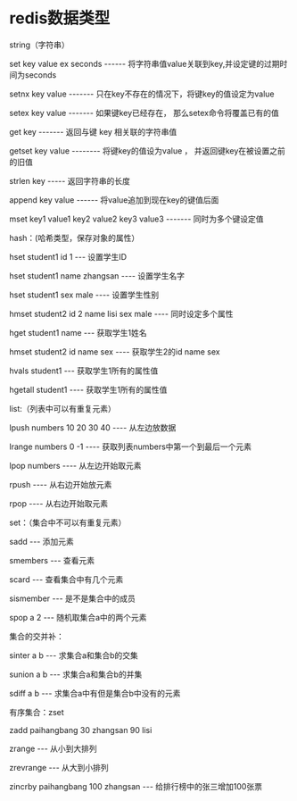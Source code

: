 # redis数据类型

string（字符串）

set key value ex seconds ------ 将字符串值value关联到key,并设定键的过期时间为seconds

setnx key value ------- 只在key不存在的情况下，将键key的值设定为value

setex key value ------- 如果键key已经存在， 那么setex命令将覆盖已有的值

get key ------- 返回与键 key 相关联的字符串值

getset key value -------- 将键key的值设为value ， 并返回键key在被设置之前的旧值

strlen key ----- 返回字符串的长度

append key value ------ 将value追加到现在key的键值后面

mset key1 value1 key2 value2 key3 value3 ------- 同时为多个键设定值



hash：(哈希类型，保存对象的属性）

hset student1 id 1 --- 设置学生ID

hset student1 name zhangsan ---- 设置学生名字

hset student1 sex male ---- 设置学生性别

hmset student2 id 2 name lisi sex male ---- 同时设定多个属性

hget student1 name --- 获取学生1姓名

hmset student2 id name sex ---- 获取学生2的id name sex

hvals student1 --- 获取学生1所有的属性值

hgetall student1 ---- 获取学生1所有的属性值

 

list:（列表中可以有重复元素）

lpush numbers 10 20 30 40 ---- 从左边放数据

lrange numbers 0 -1 ---- 获取列表numbers中第一个到最后一个元素

lpop numbers ---- 从左边开始取元素

rpush ---- 从右边开始放元素

rpop ----  从右边开始取元素

 

set：（集合中不可以有重复元素）

sadd --- 添加元素

smembers --- 查看元素

scard --- 查看集合中有几个元素

sismember --- 是不是集合中的成员

spop a 2 --- 随机取集合a中的两个元素

集合的交并补：

sinter a b --- 求集合a和集合b的交集

sunion a b --- 求集合a和集合b的并集

sdiff a b ---  求集合a中有但是集合b中没有的元素

 

有序集合：zset

zadd paihangbang 30 zhangsan 90 lisi

zrange --- 从小到大排列

zrevrange --- 从大到小排列

zincrby paihangbang 100 zhangsan  --- 给排行榜中的张三增加100张票
